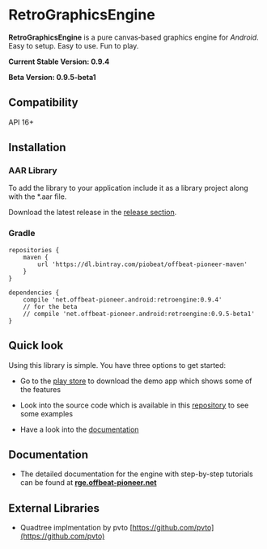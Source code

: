 # RetroGraphicsEngine

**RetroGraphicsEngine** is a pure canvas‑based graphics engine for _Android_.
Easy to setup. Easy to use. Fun to play.

**Current Stable Version: 0.9.4**

**Beta Version: 0.9.5-beta1**

## Compatibility

API 16+

## Installation

### AAR Library
To add the library to your
application include it as a library project along with the *.aar file.

Download the latest release in the [release section](https://github.com/PioBeat/RetroGraphicsEngine/releases).

### Gradle

<!-- __Currently only version 0.9.3 is available as maven dependency__ -->

```
repositories {
    maven {
        url 'https://dl.bintray.com/piobeat/offbeat-pioneer-maven'
    }
}

dependencies {
    compile 'net.offbeat-pioneer.android:retroengine:0.9.4'
    // for the beta
    // compile 'net.offbeat-pioneer.android:retroengine:0.9.5-beta1'
}
```

## Quick look

Using this library is simple. You have three options to get started:

* Go to the [play store](https://play.google.com/store/apps/details?id=net.offbeatpioneer.demoapp.retrographicsengine)
to download the demo app which shows some of the features

* Look into the source code which is available in this [repository](https://github.com/PioBeat/Demo-RetroGraphicsEngine) to see some examples

* Have a look into the [documentation](#documentation)

## <a name="documentation"></a> Documentation

* The detailed documentation for the engine with step-by-step tutorials
 can be found at **[rge.offbeat-pioneer.net](http://rge.offbeat-pioneer.net)**

<!--* Javadoc can be found **[here]()**-->

## External Libraries

- Quadtree implmentation by pvto [https://github.com/pvto](https://github.com/pvto)

